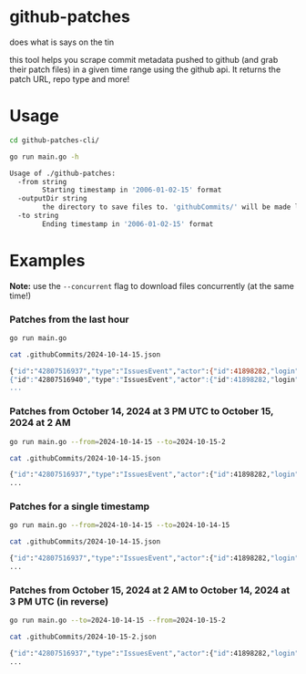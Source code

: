 # github-patches

does what is says on the tin

this tool helps you scrape commit metadata pushed to github (and grab their patch files) in a given time range using the github api. It returns the patch URL, repo type and more!

# Usage

```bash
cd github-patches-cli/

go run main.go -h

Usage of ./github-patches:
  -from string
        Starting timestamp in '2006-01-02-15' format
  -outputDir string
        the directory to save files to. 'githubCommits/' will be made locally if not specified (default ".githubCommits/")
  -to string
        Ending timestamp in '2006-01-02-15' format
```

# Examples

**Note:** use the `--concurrent` flag to download files concurrently (at the same time!)

### Patches from the last hour

```bash
go run main.go

cat .githubCommits/2024-10-14-15.json

{"id":"42807516937","type":"IssuesEvent","actor":{"id":41898282,"login":"github-actions[bot]","display_login":"github-actions","gravatar_id":"","url":"https://api.github.com/users/github-actions[bot]","avatar_url":"https://avatars.githubusercontent.com/u/41898282?"},"repo":{"id":859486274,"name":"leyu-sports/leyuio","url":"https://api.github.com/repos/leyu-sports/leyuio"},"payload":{"action":"opened","issue":{"url":"https://api.github...
{"id":"42807516940","type":"IssuesEvent","actor":{"id":41898282,"login":"github-actions[bot]","display_login":"github-actions","gravatar_id":"","url":"https://api.github.com/users/github-actions[bot]","avatar_url":"https://avatars.githubusercontent.com/u/41898282?"},"repo":{"id":869028658,"name":"long8guoji/long8ty","url":"https://api.github.com/repos/long8guoji/long8ty"},"payload":{"action":"opened","issue":{"url":"https://api.github.com/repos/long8guoji/long8ty/issues/34119","repository_url":"https://api.github.com/repos/long8guoji/long8ty",...
...
```

### Patches from October 14, 2024 at 3 PM UTC to October 15, 2024 at 2 AM 

```bash
go run main.go --from=2024-10-14-15 --to=2024-10-15-2

cat .githubCommits/2024-10-14-15.json

{"id":"42807516937","type":"IssuesEvent","actor":{"id":41898282,"login":"github-actions[bot]",...
...
```

### Patches for a single timestamp

```bash
go run main.go --from=2024-10-14-15 --to=2024-10-14-15

cat .githubCommits/2024-10-14-15.json

{"id":"42807516937","type":"IssuesEvent","actor":{"id":41898282,"login":"github-actions[bot]",...
...
```

### Patches from October 15, 2024 at 2 AM to October 14, 2024 at 3 PM UTC (in reverse)

```bash
go run main.go --to=2024-10-14-15 --from=2024-10-15-2

cat .githubCommits/2024-10-15-2.json

{"id":"42807516937","type":"IssuesEvent","actor":{"id":41898282,"login":"github-actions[bot]",...
...
```